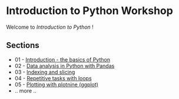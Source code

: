 # Introduction to Python Workshop

Welcome to _Introduction to Python_ !

## Sections

* 01 - [Introduction - the basics of Python](modules/intro.md)
* 02 - [Data analysis in Python with Pandas](modules/working_with_data.md)
* 03 - [Indexing and slicing](modules/indexing.md)
* 04 - [Repetitive tasks with loops](modules/loops.md)
* 05 - [Plotting with plotnine (ggplot)](modules/plotting_with_ggplot.md)
* .. more ..
